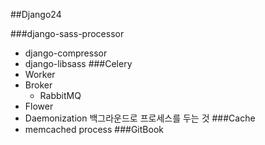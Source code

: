 ##Django24

###django-sass-processor
- django-compressor
- django-libsass
###Celery 
- Worker
- Broker
	- RabbitMQ
- Flower
- Daemonization
백그라운드로 프로세스를 두는 것
###Cache
- memcached
process
###GitBook